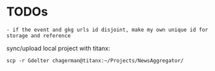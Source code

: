 


# TODOs

    - if the event and gkg urls id disjoint, make my own unique id for storage and reference






sync/upload local project with titanx:
```
scp -r Gdelter chagerman@titanx:~/Projects/NewsAggregator/
```




